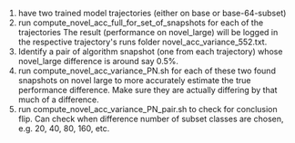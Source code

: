1. have two trained model trajectories (either on base or base-64-subset)
2. run compute_novel_acc_full_for_set_of_snapshots for each of the trajectories
    The result (performance on novel_large) will be logged in the respective trajectory's runs folder
    novel_acc_variance_552.txt.
3. Identify a pair of algorithm snapshot (one from each trajectory) whose novel_large
    difference is around say 0.5%.
4. run compute_novel_acc_variance_PN.sh for each of these two found snapshots
    on novel large to more accurately estimate the true performance difference.
    Make sure they are actually differing by that much of a difference.
5. run compute_novel_acc_variance_PN_pair.sh to check for conclusion flip.
    Can check when difference number of subset classes are chosen, e.g.
    20, 40, 80, 160, etc.